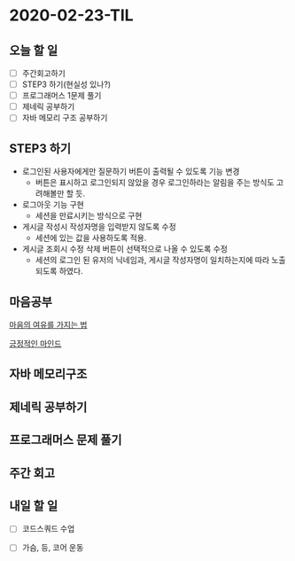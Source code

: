 # 2020-02-23-TIL

## 오늘 할 일

- [ ] 주간회고하기
- [ ] STEP3 하기(현실성 있나?)
- [ ] 프로그래머스 1문제 풀기
- [ ] 제네릭 공부하기
- [ ] 자바 메모리 구조 공부하기

## STEP3 하기

- 로그인된 사용자에게만 질문하기 버튼이 출력될 수 있도록 기능 변경
  - 버튼은 표시하고 로그인되지 않았을 경우 로그인하라는 알림을 주는 방식도 고려해볼만 할 듯.
- 로그아웃 기능 구현
  - 세션을 만료시키는 방식으로 구현
- 게시글 작성시 작성자명을 입력받지 않도록 수정
  - 세션에 있는 값을 사용하도록 적용.
- 게시글 조회시 수정 삭제 버튼이 선택적으로 나올 수 있도록 수정
  - 세션의 로그인 된 유저의 닉네임과, 게시글 작성자명이 일치하는지에 따라 노출되도록 하였다.

## 마음공부

[마음의 여유를 가지는 법](https://bonlivre.tistory.com/1046)

[긍정적인 마인드]()

## 자바 메모리구조



## 제네릭 공부하기



## 프로그래머스 문제 풀기



## 주간 회고



## 내일 할 일

- [ ] 코드스쿼드 수업
- [ ] 가슴, 등, 코어 운동

